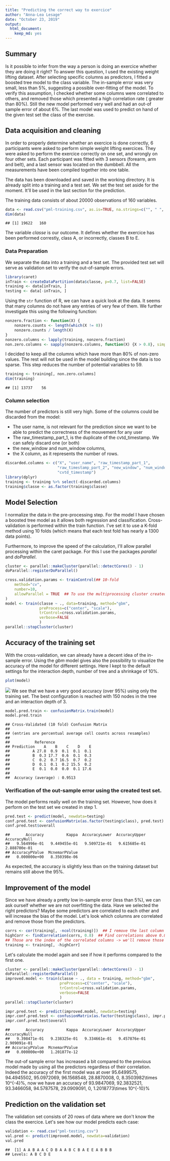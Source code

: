 ```yaml
---
title: "Predicting the correct way to exercice"
author: "Anna-Lea Lesage"
date: "October 23, 2019"
output:
  html_document:
    keep_md: yes
---
```




## Summary

Is it possible to infer from the way a person is doing an exercice whether they are doing it right?
To answer this question, I used the existing weight lifting dataset. After selecting specific columns as predictors, I fitted a boosted tree model to the class variable. The in-sample error was very small, less than 5%, suggesting a possible over-fitting of the model. To verify this assumption, I checked whether some columns were correlated to others, and removed those which presented a high correlation rate ( greater than 80%). Still the new model performed very well and had an out-of sample error of about 6%. The last model was used to predict on hand of the given test set the class of the exercise.

## Data acquisition and cleaning

In order to properly determine whether an exercice is done correctly, 6 participants were asked to perform simple weight lifting exercices. They were asked to perform the exercice correctly on one set, and wrongly on four other sets. Each participant was fitted with 3 sensors (forearm, arm and belt), and a last sensor was located on the dumbbell. All the measurements have been compiled together into one table.

The data has been downloaded and saved in the working directory. It is already split into a training and a test set. We set the test set aside for the moment. It'll be used in the last section for the prediction.

The training data consists of about 20000 observations of 160 variables.


```r
data <- read.csv("pml-training.csv", as.is=TRUE, na.strings=c("", " ", NA))
dim(data)
```

```
## [1] 19622   160
```
The variable *classe* is our outcome. It defines whether the exercice has been performed correstly, class A, or incorrectly, classes B to E.  

### Data Preparation

We separate the data into a training and a test set. The provided test set will serve as validation set to verify the out-of-sample errors.

```r
library(caret)
inTrain <- createDataPartition(data$classe, p=0.7, list=FALSE)
training <- data[inTrain, ]
testing <- data[-inTrain, ]
```

Using the `str` function of R, we can have a quick look at the data. It seems that many columns do not have any entries of very few of them. We further investigate this using the following function:


```r
nonzero.fraction <- function(X) {
    nonzero.counts <- length(which(X != 0))
    nonzero.counts / length(X)
}
nonzero.columns <- lapply(training, nonzero.fraction)
non.zero.columns <- sapply(nonzero.columns, function(X) {X > 0.8}, simplify=TRUE)
```

I decided to keep all the columns which have more than 80% of non-zero values. The rest will not be used in the model building since the data is too sparse. This step reduces the number of potential variables to 59.


```r
training <- training[, non.zero.columns]
dim(training)
```

```
## [1] 13737    56
```

### Column selection

The number of predictors is still very high. Some of the columns could be discarded from the model:

* The user name, is not relevant for the prediction since we want to be able to predict the correctness of the mouvement for any user
* The raw_timestamp_part_1, is the duplicate of the cvtd_timestamp. We can safely discard one (or both)
* the new_window and num_window columns,
* the X column, as it represents the number of rows.


```r
discarded.columns <- c("X", "user_name", "raw_timestamp_part_1",
                       "raw_timestamp_part_2", "new_window", "num_window",
                       "cvtd_timestamp")
library(dplyr)
training <- training %>% select(-discarded.columns)
training$classe <- as.factor(training$classe)
```


## Model Selection

I normalize the data in the pre-processing step.
For the model I have chosen a boosted tree model as it allows both regression and classification.
Cross-validation is performed within the train function. I've set it to use a K-fold method using 10 folds (which means that each test fold has nearly a 1300 data points).

Furthermore, to improve the speed of the calculation, I'll allow parallel processing within the caret package. For this I use the packages *parallel* and *doParallel*.

```r
cluster <- parallel::makeCluster(parallel::detectCores() - 1)
doParallel::registerDoParallel()
```


```r
cross.validation.params <- trainControl(## 10-fold
    method="cv",
    number=10,
    allowParallel = TRUE  ## To use the multiprocessing cluster created ealier.
)
model <- train(classe ~ ., data=training, method="gbm", 
               preProcess=c("center", "scale"),
               trControl=cross.validation.params,
               verbose=FALSE
               )
parallel::stopCluster(cluster)
```

## Accuracy of the training set

With the cross-validation, we can already have a decent idea of the in-sample error. Using the *gbm* model gives also the possibility to visualize the accuracy of the model for different settings. Here I kept to the default settings for the interaction depth, number of tree and a shrinkage of 10%.


```r
plot(model)
```

![](assignment_files/figure-html/unnamed-chunk-8-1.png)<!-- -->
We see that we have a very good accuracy (over 95%) using only the training set. The best configuration is reached with 150 nodes in the tree and an interaction depth of 3.

```r
model.pred.train <- confusionMatrix.train(model)
model.pred.train
```

```
## Cross-Validated (10 fold) Confusion Matrix 
## 
## (entries are percentual average cell counts across resamples)
##  
##           Reference
## Prediction    A    B    C    D    E
##          A 27.8  0.9  0.1  0.1  0.1
##          B  0.3 17.7  0.6  0.1  0.3
##          C  0.2  0.7 16.5  0.7  0.2
##          D  0.1  0.1  0.2 15.5  0.2
##          E  0.1  0.0  0.0  0.1 17.6
##                             
##  Accuracy (average) : 0.9513
```
### Verification of the out-sample error using the created test set.

The model performs really well on the training set. However, how does it perform on the test set we created in step 1.  


```r
pred.test <- predict(model, newdata=testing)
conf.pred.test <- confusionMatrix(as.factor(testing$class), pred.test)
conf.pred.test$overall
```

```
##       Accuracy          Kappa  AccuracyLower  AccuracyUpper   AccuracyNull 
##   9.564996e-01   9.449455e-01   9.509721e-01   9.615685e-01   2.888700e-01 
## AccuracyPValue  McnemarPValue 
##   0.000000e+00   8.350398e-06
```
As expected, the accuracy is slightly less than on the training dataset but remains still above the 95%.

## Improvement of the model

Since we have already a pretty low in-sample error (less than 5%), we can ask ourself whether we are not overfitting the data. Have we selected the right predictors? Maybe some predictors are correlated to each other and will increase the bias of the model.
Let's look which columns are correlated and remove those from the predictors. 


```r
corrs <- cor(training[, -ncol(training)])  ## I remove the last column classe as it is a factor
highCorr <- findCorrelation(corrs, 0.8)  ## Find correlations above 0.8
## Those are the index of the correlated columns -> we'll remove those
training <- training[, -highCorr]
```

Let's calculate the model again and see if how it performs compared to the first one.

```r
cluster <- parallel::makeCluster(parallel::detectCores() - 1)
doParallel::registerDoParallel()
improved.model <- train(classe ~ ., data = training, method="gbm",
                        preProcess=c("center", "scale"),
                        trControl=cross.validation.params,
                        verbose=FALSE
                        )
parallel::stopCluster(cluster)
```



```r
impr.pred.test <- predict(improved.model, newdata=testing)
impr.conf.pred.test <- confusionMatrix(as.factor(testing$class), impr.pred.test)
impr.conf.pred.test$overall
```

```
##       Accuracy          Kappa  AccuracyLower  AccuracyUpper   AccuracyNull 
##   9.398471e-01   9.238325e-01   9.334661e-01   9.457876e-01   2.909091e-01 
## AccuracyPValue  McnemarPValue 
##   0.000000e+00   1.201877e-12
```
The out-of sample error has increased a bit compared to the previous model made by using all the predictors regardless of their correlation. Indeed the accuracy of the first model was at over 95.6499575, 94.4945502, 95.0972069, 96.1568548, 28.8870008, 0, 8.3503982\times 10^{-4}%, now we have an accuracy of 93.9847069, 92.3832521, 93.3466058, 94.5787578, 29.0909091, 0, 1.2018773\times 10^{-10}%

## Prediction on the validation set

The validation set consists of 20 rows of data where we don't know the class the exercice. Let's see how our model predicts each case:


```r
validation <- read.csv("pml-testing.csv")
val.pred <- predict(improved.model, newdata=validation)
val.pred
```

```
##  [1] A A B A A C D B A A B C B A E E A B B B
## Levels: A B C D E
```


